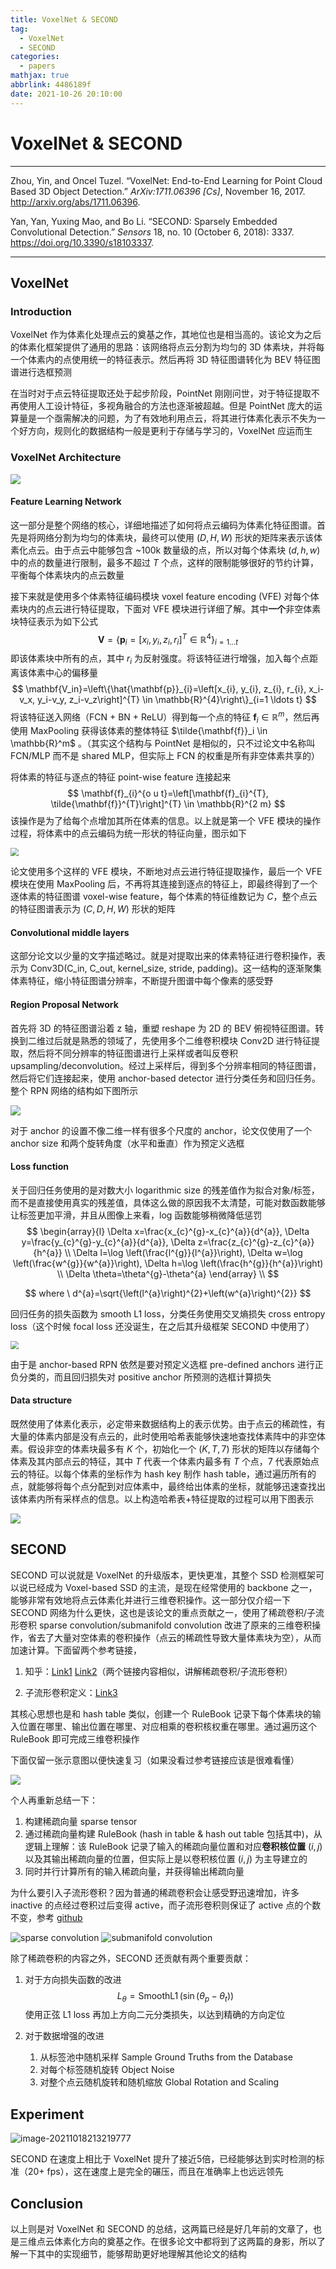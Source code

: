 ```yaml
---
title: VoxelNet & SECOND
tag:
  - VoxelNet
  - SECOND
categories:
  - papers
mathjax: true
abbrlink: 4486189f
date: 2021-10-26 20:10:00
---
```


# VoxelNet & SECOND

---
Zhou, Yin, and Oncel Tuzel. “VoxelNet: End-to-End Learning for Point Cloud Based 3D Object Detection.” *ArXiv:1711.06396 [Cs]*, November 16, 2017. http://arxiv.org/abs/1711.06396.

Yan, Yan, Yuxing Mao, and Bo Li. “SECOND: Sparsely Embedded Convolutional Detection.” *Sensors* 18, no. 10 (October 6, 2018): 3337. https://doi.org/10.3390/s18103337.

---

## VoxelNet

### Introduction

VoxelNet 作为体素化处理点云的奠基之作，其地位也是相当高的。该论文为之后的体素化框架提供了通用的思路：该网络将点云分割为均匀的 3D 体素块，并将每一个体素内的点使用统一的特征表示。然后再将 3D 特征图谱转化为 BEV 特征图谱进行选框预测

在当时对于点云特征提取还处于起步阶段，PointNet 刚刚问世，对于特征提取不再使用人工设计特征，多视角融合的方法也逐渐被超越。但是 PointNet 庞大的运算量是一个亟需解决的问题，为了有效地利用点云，将其进行体素化表示不失为一个好方向，规则化的数据结构一般是更利于存储与学习的，VoxelNet 应运而生 

### VoxelNet Architecture

<img src="VoxelNet & SECOND/image-20211018182525929.png" />

#### Feature Learning Network

这一部分是整个网络的核心，详细地描述了如何将点云编码为体素化特征图谱。首先是将网络分割为均匀的体素块，最终可以使用 $(D,H,W)$ 形状的矩阵来表示该体素化点云。由于点云中能够包含 ~100k 数量级的点，所以对每个体素块 $(d,h,w)$ 中的点的数量进行限制，最多不超过 $T$ 个点，这样的限制能够很好的节约计算，平衡每个体素块内的点云数量

接下来就是使用多个体素特征编码模块 voxel feature encoding (VFE) 对每个体素块内的点云进行特征提取，下面对 VFE 模块进行详细了解。其中**一个**非空体素块特征表示为如下公式
$$
\mathbf{V}=\left\{\mathbf{p}_{i}=\left[x_{i}, y_{i}, z_{i}, r_{i}\right]^{T} \in \mathbb{R}^{4}\right\}_{i=1 \ldots t}
$$
即该体素块中所有的点，其中 $r_i$ 为反射强度。将该特征进行增强，加入每个点距离该体素中心的偏移量
$$
\mathbf{V_in}=\left\{\hat{\mathbf{p}}_{i}=\left[x_{i}, y_{i}, z_{i}, r_{i}, x_i-v_x, y_i-v_y, z_i-v_z\right]^{T} \in \mathbb{R}^{4}\right\}_{i=1 \ldots t}
$$
将该特征送入网络（FCN + BN + ReLU）得到每一个点的特征 $\mathbf{f}_i \in \mathbb{R}^m$，然后再使用 MaxPooling 获得该体素的整体特征 $\tilde{\mathbf{f}}_i \in \mathbb{R}^m$ 。（其实这个结构与 PointNet 是相似的，只不过论文中名称叫 FCN/MLP 而不是 shared MLP，但实际上 FCN 的权重是所有非空体素共享的）

将体素的特征与逐点的特征 point-wise feature 连接起来
$$
\mathbf{f}_{i}^{o u t}=\left[\mathbf{f}_{i}^{T}, \tilde{\mathbf{f}}^{T}\right]^{T} \in \mathbb{R}^{2 m}
$$
该操作是为了给每个点增加其所在体素的信息。以上就是第一个 VFE 模块的操作过程，将体素中的点云编码为统一形状的特征向量，图示如下

<img src="VoxelNet & SECOND/image-20211018193130912.png" style="zoom: 80%;" />

论文使用多个这样的 VFE 模块，不断地对点云进行特征提取操作，最后一个 VFE 模块在使用 MaxPooling 后，不再将其连接到逐点的特征上，即最终得到了一个逐体素的特征图谱 voxel-wise feature，每个体素的特征维数记为 $C$，整个点云的特征图谱表示为 $(C, D, H, W)$ 形状的矩阵

#### Convolutional middle layers

这部分论文以少量的文字描述略过。就是对提取出来的体素特征进行卷积操作，表示为 Conv3D(C_in, C_out, kernel_size, stride, padding)。这一结构的逐渐聚集体素特征，缩小特征图谱分辨率，不断提升图谱中每个像素的感受野

#### Region Proposal Network

首先将 3D 的特征图谱沿着 z 轴，重塑 reshape 为 2D 的 BEV 俯视特征图谱。转换到二维过后就是熟悉的领域了，先使用多个二维卷积模块 Conv2D 进行特征提取，然后将不同分辨率的特征图谱进行上采样或者叫反卷积 upsampling/deconvolution。经过上采样后，得到多个分辨率相同的特征图谱，然后将它们连接起来，使用 anchor-based detector 进行分类任务和回归任务。整个 RPN 网络的结构如下图所示	

<img src="VoxelNet & SECOND/image-20211018193754367.png"  />

对于 anchor 的设置不像二维一样有很多个尺度的 anchor，论文仅使用了一个 anchor size 和两个旋转角度（水平和垂直）作为预定义选框

#### Loss function

关于回归任务使用的是对数大小 logarithmic size 的残差值作为拟合对象/标签，而不是直接使用真实的残差值，具体这么做的原因我不太清楚，可能对数函数能够让标签更加平滑，并且从图像上来看，log 函数能够稍微降低惩罚
$$
\begin{array}{l}
\Delta x=\frac{x_{c}^{g}-x_{c}^{a}}{d^{a}}, \Delta y=\frac{y_{c}^{g}-y_{c}^{a}}{d^{a}}, \Delta z=\frac{z_{c}^{g}-z_{c}^{a}}{h^{a}} \\
\Delta l=\log \left(\frac{l^{g}}{l^{a}}\right), \Delta w=\log \left(\frac{w^{g}}{w^{a}}\right), \Delta h=\log \left(\frac{h^{g}}{h^{a}}\right) \\
\Delta \theta=\theta^{g}-\theta^{a}
\end{array}
\\
$$

$$
where \ d^{a}=\sqrt{\left(l^{a}\right)^{2}+\left(w^{a}\right)^{2}}
$$

回归任务的损失函数为 smooth L1 loss，分类任务使用交叉熵损失 cross entropy loss（这个时候 focal loss 还没诞生，在之后其升级框架 SECOND 中使用了）

<img src="VoxelNet & SECOND/image-20211018195534649.png" style="zoom: 80%;" />

由于是 anchor-based RPN 依然是要对预定义选框 pre-defined anchors 进行正负分类的，而且回归损失对 positive anchor 所预测的选框计算损失

#### Data structure

既然使用了体素化表示，必定带来数据结构上的表示优势。由于点云的稀疏性，有大量的体素内部是没有点云的，此时使用哈希表能够快速地查找体素阵中的非空体素。假设非空的体素块最多有 $K$ 个，初始化一个 $(K,T,7)$ 形状的矩阵以存储每个体素及其内部点云的特征，其中 $T$ 代表一个体素内最多有 $T$ 个点，$7$ 代表原始点云的特征。以每个体素的坐标作为 hash key 制作 hash table，通过遍历所有的点，就能够将每个点分配到对应体素中，最终给出体素的坐标，就能够迅速查找出该体素内所有采样点的信息。以上构造哈希表+特征提取的过程可以用下图表示

<img src="VoxelNet & SECOND/image-20211018203646922.png"  />

## SECOND

SECOND 可以说就是 VoxelNet 的升级版本，更快更准，其整个 SSD 检测框架可以说已经成为 Voxel-based SSD 的主流，是现在经常使用的 backbone 之一，能够非常有效地将点云体素化并进行三维卷积操作。这一部分仅介绍一下 SECOND 网络为什么更快，这也是该论文的重点贡献之一，使用了稀疏卷积/子流形卷积 sparse convolution/submanifold convolution 改进了原来的三维卷积操作，省去了大量对空体素的卷积操作（点云的稀疏性导致大量体素块为空），从而加速计算。下面留两个参考链接，

1. 知乎：[Link1](https://zhuanlan.zhihu.com/p/382365889) [Link2](https://zhuanlan.zhihu.com/p/383299678)（两个链接内容相似，讲解稀疏卷积/子流形卷积）

2. 子流形卷积定义：[Link3](https://paperswithcode.com/method/submanifold-convolutions)

其核心思想也是和 hash table 类似，创建一个 RuleBook 记录下每个体素块的输入位置在哪里、输出位置在哪里、对应相乘的卷积核权重在哪里。通过遍历这个 RuleBook 即可完成三维卷积操作

下面仅留一张示意图以便快速复习（如果没看过参考链接应该是很难看懂）

<img src="VoxelNet & SECOND/v2-80514738ec783b83d56a2506a0a2150b_r.jpg"  />

个人再重新总结一下：

1. 构建稀疏向量 sparse tensor
2. 通过稀疏向量构建 RuleBook (hash in table & hash out table 包括其中)，从逻辑上理解：该 RuleBook 记录了输入的稀疏向量位置和对应**卷积核位置** $(i, j)$ 以及其输出稀疏向量的位置，但实际上是以卷积核位置 $(i, j)$ 为主导建立的
3. 同时并行计算所有的输入稀疏向量，并获得输出稀疏向量

为什么要引入子流形卷积？因为普通的稀疏卷积会让感受野迅速增加，许多 inactive 的点经过卷积过后变得 active，而子流形卷积则保证了 active 点的个数不变，参考 [github](https://github.com/facebookresearch/SparseConvNet)

<img src="VoxelNet & SECOND/i.gif" alt="sparse convolution"  />

<img src="VoxelNet & SECOND/img.gif" alt="submanifold convolution"  />

除了稀疏卷积的内容之外，SECOND 还贡献有两个重要贡献：

1. 对于方向损失函数的改进
   $$
   L_{\theta}=\operatorname{SmoothL1}\left(\sin \left(\theta_{p}-\theta_{t}\right)\right)
   $$
   使用正弦 L1 loss 再加上方向二元分类损失，以达到精确的方向定位

2. 对于数据增强的改进

   1. 从标签池中随机采样 Sample Ground Truths from the Database
   2. 对每个标签随机旋转 Object Noise
   3. 对整个点云随机旋转和随机缩放  Global Rotation and Scaling

## Experiment

<img src="VoxelNet & SECOND/image-20211018213219777.png" alt="image-20211018213219777"  />

SECOND 在速度上相比于 VoxelNet 提升了接近5倍，已经能够达到实时检测的标准（20+ fps），这在速度上是完全的碾压，而且在准确率上也远远领先

## Conclusion

以上则是对 VoxelNet 和 SECOND 的总结，这两篇已经是好几年前的文章了，也是三维点云体素化方向的奠基之作。在很多论文中都将到了这两篇的身影，所以了解一下其中的实现细节，能够帮助更好地理解其他论文的结构
